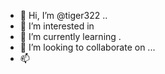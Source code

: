 - 👋 Hi, I’m @tiger322 ..
- 👀 I’m interested in 
- 🌱 I’m currently learning .
- 💞️ I’m looking to collaborate on ...
- 📫

  
<!---
tiger322/tiger322 is a ✨ special ✨ repository because its `README.md` (this file) appears on your GitHub profile.
You can click the Preview link to take a look at your changes.
--->
